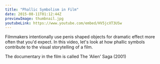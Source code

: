 ```yaml
---
title: "Phallic Symbolism in Film"
date: 2015-08-11T01:12:44Z
previewImage: thumbnail.jpg
youtubeLink: https://www.youtube.com/embed/HV5jcXT3USw
---
```


Filmmakers intentionally use penis shaped objects for dramatic effect more often that you'd expect. In this video, let's look at how phallic symbols contribute to the visual storytelling of a film.

The documentary in the film is called The 'Alien' Saga (2001)